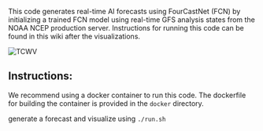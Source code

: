 This code generates real-time AI forecasts using FourCastNet (FCN) by initializing a trained FCN model using real-time GFS analysis states from the NOAA NCEP production server. Instructions for running this code can be found in this wiki after the visualizations.



![TCWV](./images/tcwv/gifs/tcwv.gif)

## Instructions:

We recommend using a docker container to run this code. The dockerfile for building the container is provided in the ```docker``` directory. 

generate a forecast and visualize using ```./run.sh```

